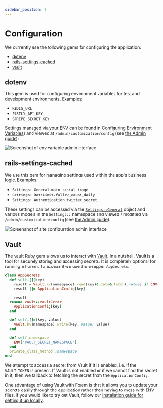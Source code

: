 ```yaml
---
sidebar_position: 7
---
```


# Configuration

We currently use the following gems for configuring the application:

- [dotenv](https://github.com/bkeepers/dotenv)
- [rails-settings-cached](https://github.com/huacnlee/rails-settings-cached)
- [vault](https://github.com/hashicorp/vault-ruby)

## dotenv

This gem is used for configuring environment variables for test and development
environments. Examples:

- `REDIS_URL`
- `FASTLY_API_KEY`
- `STRIPE_SECRET_KEY`

Settings managed via your ENV can be found in
[Configuring Environment Variables](../getting-started/config-env)) and viewed at
`/admin/customization/config` (see [the Admin guide](../admin/admin-guide)):

![Screenshot of env variable admin interface](/img/docs/backend/siteconfig.png)

## rails-settings-cached

We use this gem for managing settings used within the app's business logic.
Examples:

- `Settings::General.main_social_image`
- `Settings::RateLimit.follow_count_daily`
- `Settings::Authentication.twitter_secret`

These settings can be accessed via the
[`Settings::General`](https://github.com/forem/forem/blob/main/app/models/settings/general.rb)
object and various models in the `Settings::` namespace and viewed / modified
via `/admin/customization/config` (see [the Admin guide](../admin/admin-guide)).

![Screenshot of site configuration admin interface](https://user-images.githubusercontent.com/47985/73627238-6276d500-467e-11ea-8724-afb703f056bc.png)

## Vault

The vault Ruby gem allows us to interact with
[Vault](https://www.vaultproject.io/docs/what-is-vault). In a nutshell, Vault is
a tool for securely storing and accessing secrets. It is completely optional for
running a Forem. To access it we use the wrapper `AppSecrets`.

```ruby
class AppSecrets
  def self.[](key)
    result = Vault.kv(namespace).read(key)&.data&.fetch(:value) if ENV["VAULT_TOKEN"].present?
    result ||= ApplicationConfig[key]

    result
  rescue Vault::VaultError
    ApplicationConfig[key]
  end

  def self.[]=(key, value)
    Vault.kv(namespace).write(key, value: value)
  end

  def self.namespace
    ENV["VAULT_SECRET_NAMESPACE"]
  end
  private_class_method :namespace
end
```

We attempt to access a secret from Vault if it is enabled, i.e. if the
`VAULT_TOKEN` is present. If Vault is not enabled or if we cannot find the
secret in it, then we fallback to fetching the secret from the
`ApplicationConfig`.

One advantage of using Vault with Forem is that it allows you to update your
secrets easily through the application rather than having to mess with ENV
files. If you would like to try out Vault, follow our
[installation guide for setting it up locally](../installation/vault).
